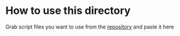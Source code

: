 # How to use this directory

Grab script files you want to use from the [repository](https://github.com/raycast/script-commands) and paste it here

